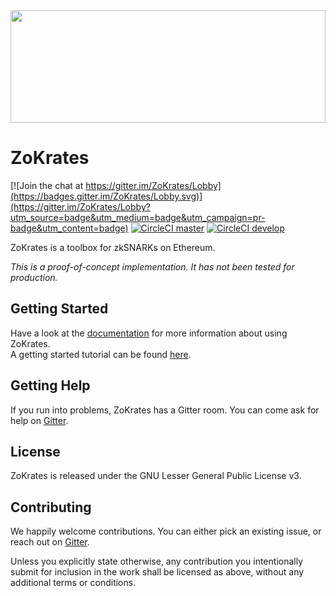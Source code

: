 
<img src="http://www.redaktion.tu-berlin.de/fileadmin/fg308/icons/projekte/logos/ZoKrates_logo.svg" width="100%" height="180">

# ZoKrates

[![Join the chat at https://gitter.im/ZoKrates/Lobby](https://badges.gitter.im/ZoKrates/Lobby.svg)](https://gitter.im/ZoKrates/Lobby?utm_source=badge&utm_medium=badge&utm_campaign=pr-badge&utm_content=badge)
[![CircleCI master](https://img.shields.io/circleci/project/github/Zokrates/ZoKrates/master.svg?label=master)](https://circleci.com/gh/Zokrates/ZoKrates/tree/master)
[![CircleCI develop](https://img.shields.io/circleci/project/github/Zokrates/ZoKrates/develop.svg?label=develop)](https://circleci.com/gh/Zokrates/ZoKrates/tree/develop)

ZoKrates is a toolbox for zkSNARKs on Ethereum.

_This is a proof-of-concept implementation. It has not been tested for production._

## Getting Started

Have a look at the [documentation](https://zokrates.github.io/) for more information about using ZoKrates.  
A getting started tutorial can be found [here](https://zokrates.github.io/sha256example.html).

## Getting Help

If you run into problems, ZoKrates has a Gitter room. You can come ask for help on [Gitter](https://gitter.im/ZoKrates/Lobby).

## License

ZoKrates is released under the GNU Lesser General Public License v3.

## Contributing

We happily welcome contributions. You can either pick an existing issue, or reach out on [Gitter](https://gitter.im/ZoKrates/Lobby).

Unless you explicitly state otherwise, any contribution you intentionally submit for inclusion in the work shall be licensed as above, without any additional terms or conditions.
